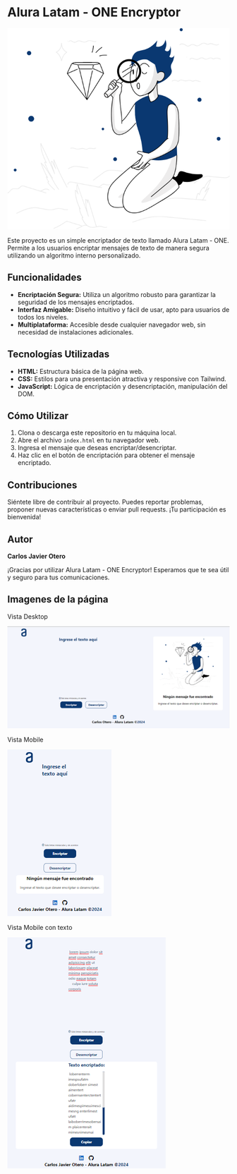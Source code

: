 # Alura Latam - ONE Encryptor

![src/img/muñeco.svg](https://github.com/Charly92cjo/encriptador-de-texto/blob/main/src/img/Mu%C3%B1eco.svg)

Este proyecto es un simple encriptador de texto llamado Alura Latam - ONE. Permite a los usuarios encriptar mensajes de texto de manera segura utilizando un algoritmo interno personalizado.

## Funcionalidades

- **Encriptación Segura:** Utiliza un algoritmo robusto para garantizar la seguridad de los mensajes encriptados.
- **Interfaz Amigable:** Diseño intuitivo y fácil de usar, apto para usuarios de todos los niveles.
- **Multiplataforma:** Accesible desde cualquier navegador web, sin necesidad de instalaciones adicionales.

## Tecnologías Utilizadas

- **HTML:** Estructura básica de la página web.
- **CSS:** Estilos para una presentación atractiva y responsive con Tailwind.
- **JavaScript:** Lógica de encriptación y desencriptación, manipulación del DOM.

## Cómo Utilizar

1. Clona o descarga este repositorio en tu máquina local.
2. Abre el archivo `index.html` en tu navegador web.
3. Ingresa el mensaje que deseas encriptar/desencriptar.
4. Haz clic en el botón de encriptación para obtener el mensaje encriptado.

## Contribuciones

Siéntete libre de contribuir al proyecto. Puedes reportar problemas, proponer nuevas características o enviar pull requests. ¡Tu participación es bienvenida!

## Autor 

**Carlos Javier Otero**

¡Gracias por utilizar Alura Latam - ONE Encryptor! Esperamos que te sea útil y seguro para tus comunicaciones.

## Imagenes de la página

Vista Desktop

![pagina desktop](https://github.com/Charly92cjo/encriptador-de-texto/blob/main/src/img/alura%20pagina%20encriptador.png)

Vista Mobile

![pagina mobile](https://github.com/Charly92cjo/encriptador-de-texto/blob/main/src/img/alura%20pagina%20encriptador2.png)

Vista Mobile con texto

![pagina mobile2](https://github.com/Charly92cjo/encriptador-de-texto/blob/main/src/img/alura%20pagina%20encriptador3.png)

